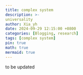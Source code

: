 ```yaml
---
title: complex system
description: >-
universality
author: Xia_yh
date: 2024-09-29 12:15:00 +0800
categories: [Blogging, research]
tags: [complex system]
pin: true
math: true
mermaid: true
---
```


to be updated
